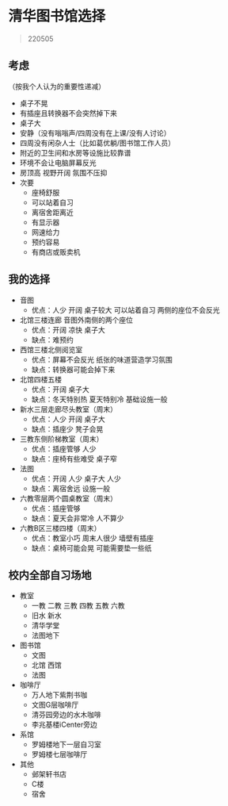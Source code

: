# 清华图书馆选择

> 220505

## 考虑

（按我个人认为的重要性递减）

- 桌子不晃
- 有插座且转换器不会突然掉下来
- 桌子大
- 安静（没有嗡嗡声/四周没有在上课/没有人讨论）
- 四周没有闲杂人士（比如葛优躺/图书馆工作人员）
- 附近的卫生间和水房等设施比较靠谱
- 环境不会让电脑屏幕反光
- 房顶高 视野开阔 氛围不压抑
- 次要
    - 座椅舒服
    - 可以站着自习
    - 离宿舍距离近
    - 有显示器
    - 网速给力
    - 预约容易
    - 有商店或贩卖机

## 我的选择

- 音图
    - 优点：人少 开阔 桌子较大 可以站着自习 两侧的座位不会反光
- 北馆三楼连廊 音图外南侧的两个座位
    - 优点：开阔 凉快 桌子大
    - 缺点：难预约
- 西馆三楼北侧阅览室
    - 优点：屏幕不会反光 纸张的味道营造学习氛围
    - 缺点：转换器可能会掉下来
- 北馆四楼五楼
    - 优点：开阔 桌子大
    - 缺点：冬天特别热 夏天特别冷 基础设施一般
- 新水三层走廊尽头教室（周末）
    - 优点：人少 开阔 桌子大
    - 缺点：插座少 凳子会晃
- 三教东侧阶梯教室（周末）
    - 优点：插座管够 人少
    - 缺点：座椅有些难受 桌子窄
- 法图
    - 优点：开阔 人少 桌子大 人少
    - 缺点：离宿舍远 设施一般
- 六教零层两个圆桌教室（周末）
    - 优点：插座管够
    - 缺点：夏天会非常冷 人不算少
- 六教B区三楼四楼（周末）
    - 优点：教室小巧 周末人很少 墙壁有插座
    - 缺点：桌椅可能会晃 可能需要垫一些纸

## 校内全部自习场地

- 教室
    - 一教 二教 三教 四教 五教 六教
    - 旧水 新水
    - 清华学堂
    - 法图地下
- 图书馆
    - 文图
    - 北馆 西馆
    - 法图
- 咖啡厅
    - 万人地下紫荆书咖
    - 文图G层咖啡厅
    - 清芬园旁边的水木咖啡
    - 李兆基楼iCenter旁边
- 系馆
    - 罗姆楼地下一层自习室
    - 罗姆楼七层咖啡厅
- 其他
    - 邺架轩书店
    - C楼
    - 宿舍
